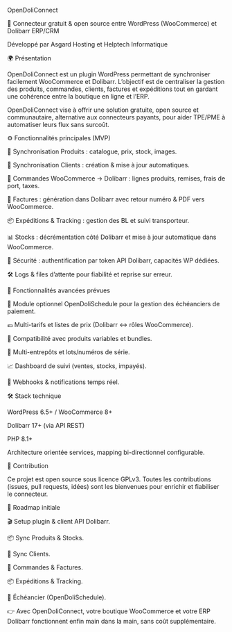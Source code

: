 OpenDoliConnect

🔗 Connecteur gratuit & open source entre WordPress (WooCommerce) et Dolibarr ERP/CRM

Développé par Asgard Hosting et Helptech Informatique

🌍 Présentation

OpenDoliConnect est un plugin WordPress permettant de synchroniser facilement WooCommerce et Dolibarr.
L’objectif est de centraliser la gestion des produits, commandes, clients, factures et expéditions tout en gardant une cohérence entre la boutique en ligne et l’ERP.

OpenDoliConnect vise à offrir une solution gratuite, open source et communautaire, alternative aux connecteurs payants, pour aider TPE/PME à automatiser leurs flux sans surcoût.

⚙️ Fonctionnalités principales (MVP)

🔄 Synchronisation Produits : catalogue, prix, stock, images.

👥 Synchronisation Clients : création & mise à jour automatiques.

🛒 Commandes WooCommerce → Dolibarr : lignes produits, remises, frais de port, taxes.

🧾 Factures : génération dans Dolibarr avec retour numéro & PDF vers WooCommerce.

📦 Expéditions & Tracking : gestion des BL et suivi transporteur.

📊 Stocks : décrémentation côté Dolibarr et mise à jour automatique dans WooCommerce.

🔐 Sécurité : authentification par token API Dolibarr, capacités WP dédiées.

🛠️ Logs & files d’attente pour fiabilité et reprise sur erreur.

📌 Fonctionnalités avancées prévues

📅 Module optionnel OpenDoliSchedule pour la gestion des échéanciers de paiement.

💶 Multi-tarifs et listes de prix (Dolibarr ↔ rôles WooCommerce).

🧩 Compatibilité avec produits variables et bundles.

📍 Multi-entrepôts et lots/numéros de série.

📈 Dashboard de suivi (ventes, stocks, impayés).

🔔 Webhooks & notifications temps réel.

🛠️ Stack technique

WordPress 6.5+ / WooCommerce 8+

Dolibarr 17+ (via API REST)

PHP 8.1+

Architecture orientée services, mapping bi-directionnel configurable.

🤝 Contribution

Ce projet est open source sous licence GPLv3.
Toutes les contributions (issues, pull requests, idées) sont les bienvenues pour enrichir et fiabiliser le connecteur.

📄 Roadmap initiale

🎬 Setup plugin & client API Dolibarr.

📦 Sync Produits & Stocks.

👥 Sync Clients.

🛒 Commandes & Factures.

📦 Expéditions & Tracking.

🧾 Échéancier (OpenDoliSchedule).

👉 Avec OpenDoliConnect, votre boutique WooCommerce et votre ERP Dolibarr fonctionnent enfin main dans la main, sans coût supplémentaire.